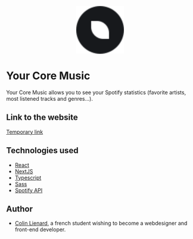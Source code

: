 <div align="center">
  <img src="public/images/svg/logo.svg" width="128" height="128"/>
</div>

# Your Core Music

Your Core Music allows you to see your Spotify statistics (favorite artists, most listened tracks and genres...).

## Link to the website

[Temporary link](https://your-core-music-colinlienard.vercel.app/fr)

## Technologies used

- [React](https://fr.reactjs.org/)
- [NextJS](https://nextjs.org/)
- [Typescript](https://www.typescriptlang.org/)
- [Sass](https://sass-lang.com/)
- [Spotify API](https://developer.spotify.com/)

## Author

- [Colin Lienard](https://colin-lienard.fr/), a french student wishing to become a webdesigner and front-end developer.